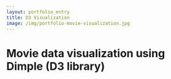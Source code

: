 ```yaml
---
layout: portfolio_entry
title: D3 Visualization
image: /img/portfolio-movie-visualization.jpg
---
```


# Movie data visualization using Dimple (D3 library)

<div id='svg'></div>

<script type="text/javascript">
    window.onload = function(){
        $.ajax({
            type: "GET",
            url: "https://apps.adrianyi.com/movie_stats/query/grossings/?cat=distributor&gr=worldwide_box_office&agg=avg",
            success: function(data){
                var svg = dimple.newSvg('#svg', 800, 600);
                var chart = new dimple.chart(svg, data);
                var x = chart.addCategoryAxis("x", 0);
                x.title = "Distributor";
                var y = chart.addMeasureAxis("y", 1);
                y.title = "Total grossings (1997-2017)";
                chart.addSeries(null, dimple.plot.bar);
                chart.draw();
            },
            error: function(jqxhr, textStatus, error){
                $("#result").text('Oh no! Error occurred :[ Try again in a minute or see console for error.');
                console.log(jqxhr.responseJSON);
            }
        });
    }
</script>